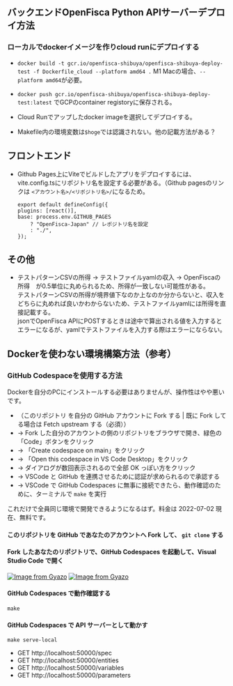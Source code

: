 ## バックエンドOpenFisca Python APIサーバーデプロイ方法

### ローカルでdockerイメージを作りcloud runにデプロイする

- `docker build -t gcr.io/openfisca-shibuya/openfisca-shibuya-deploy-test -f Dockerfile_cloud --platform amd64 .`
M1 Macの場合、`--platform amd64`が必要。

- `docker push gcr.io/openfisca-shibuya/openfisca-shibuya-deploy-test:latest`
でGCPのcontainer registoryに保存される。

- Cloud Runでアップしたdocker imageを選択してデプロイする。

- Makefile内の環境変数は`$hoge`では認識されない。他の記載方法がある？


## フロントエンド

- Github Pages上にViteでビルドしたアプリをデプロイするには、vite.config.tsにリポジトリ名を設定する必要がある。（Github pagesのリンクは `<アカウント名>/<リポジトリ名>/`になるため。
    ```
    export default defineConfig({
    plugins: [react()],
    base: process.env.GITHUB_PAGES
        ? "OpenFisca-Japan" // レポジトリ名を設定
        : "./",
    });
    ```

## その他

- テストパターンCSVの所得 -> テストファイルyamlの収入 -> OpenFiscaの所得　が0.5単位に丸められるため、所得が一致しない可能性がある。  
テストパターンCSVの所得が境界値下なのか上なのか分からないと、収入をどちらに丸めれば良いかわからないため、テストファイルyamlには所得を直接記載する。  
jsonでOpenFisca APIにPOSTするときは途中で算出される値を入力するとエラーになるが、yamlでテストファイルを入力する際はエラーにならない。



## Dockerを使わない環境構築方法（参考）
### GitHub Codespaceを使用する方法
Dockerを自分のPCにインストールする必要はありませんが、操作性はやや悪いです。
- （このリポジトリ を自分の GitHub アカウントに Fork する | 既に Fork してる場合は Fetch upstream する（必須））
- → Fork した自分のアカウントの側のリポジトリをブラウザで開き、緑色の「Code」ボタンをクリック
- → 「Create codespace on main」をクリック
- → 「Open this codespace in VS Code Desktop」をクリック
- → ダイアログが数回表示されるので全部 OK っぽい方をクリック
- → VSCode と GitHub を連携させるために認証が求められるので承認する
- → VSCode で GitHub Codespaces に無事に接続できたら、動作確認のために、ターミナルで `make` を実行

これだけで全員同じ環境で開発できるようになるはず。料金は 2022-07-02 現在、無料です。

#### このリポジトリを GitHub であなたのアカウントへ Fork して、 `git clone` する

#### Fork したあなたのリポジトリで、GitHub Codespaces を起動して、Visual Studio Code で開く

[![Image from Gyazo](https://i.gyazo.com/a29c4cce16baca1b33978231849b2269.png)](https://gyazo.com/a29c4cce16baca1b33978231849b2269)
[![Image from Gyazo](https://i.gyazo.com/1351c39a5ac9a4f5a4a4ae9901ec12d6.png)](https://gyazo.com/1351c39a5ac9a4f5a4a4ae9901ec12d6)

#### GitHub Codespaces で動作確認する

```
make
```

#### GitHub Codespaces で API サーバーとして動かす

```
make serve-local
```

- GET http://localhost:50000/spec
- GET http://localhost:50000/entities
- GET http://localhost:50000/variables
- GET http://localhost:50000/parameters

